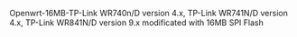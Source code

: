 Openwrt-16MB-TP-Link WR740n/D version 4.x, TP-Link WR741N/D version 4.x, TP-Link WR841N/D version 9.x modificated with 16MB SPI Flash

